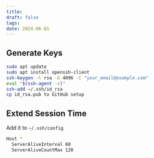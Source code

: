 ```yaml
---
title: 
draft: false
tags: 
date: 2024-06-01
---
```



## Generate Keys
```bash
sudo apt update  
sudo apt install openssh-client
ssh-keygen -t rsa -b 4096 -C "your_email@example.com"
eval "$(ssh-agent -s)"
ssh-add ~/.ssh/id_rsa
cp id_rsa.pub to GitHub setup
```
## Extend Session Time
Add it to `~/.ssh/config`
```bash
Host *
  ServerAliveInterval 60
  ServerAliveCountMax 120
```

